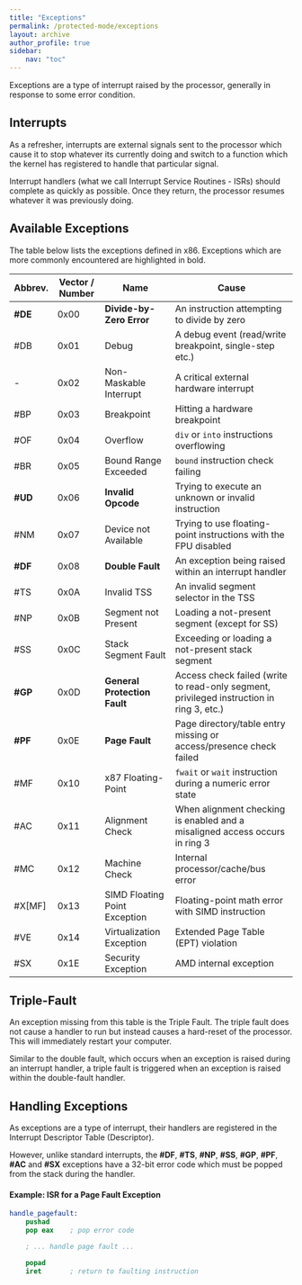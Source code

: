 ```yaml
---
title: "Exceptions"
permalink: /protected-mode/exceptions
layout: archive
author_profile: true
sidebar:
    nav: "toc"
---
```


Exceptions are a type of interrupt raised by the processor, generally in response to some error condition.

## Interrupts

As a refresher, interrupts are external signals sent to the processor which cause it to stop whatever
its currently doing and switch to a function which the kernel has registered to handle that particular signal.

Interrupt handlers (what we call Interrupt Service Routines - ISRs) should complete as quickly as possible. Once
they return, the processor resumes whatever it was previously doing.

## Available Exceptions

The table below lists the exceptions defined in x86. Exceptions which are more commonly encountered are highlighted in bold.

| Abbrev. | Vector / Number | Name | Cause |
| ------- | --------------- | ---- | ----------- |
| **#DE** | 0x00 | **Divide-by-Zero Error** | An instruction attempting to divide by zero |
| #DB | 0x01 | Debug | A debug event (read/write breakpoint, single-step etc.) |
| - | 0x02 | Non-Maskable Interrupt | A critical external hardware interrupt |
| #BP | 0x03 | Breakpoint | Hitting a hardware breakpoint |
| #OF | 0x04 | Overflow | `div` or `into` instructions overflowing |
| #BR | 0x05 | Bound Range Exceeded |  `bound` instruction check failing |
| **#UD** | 0x06 | **Invalid Opcode** | Trying to execute an unknown or invalid instruction |
| #NM | 0x07 | Device not Available | Trying to use floating-point instructions with the FPU disabled |
| **#DF** | 0x08 | **Double Fault** | An exception being raised within an interrupt handler |
| #TS | 0x0A | Invalid TSS | An invalid segment selector in the TSS |
| #NP | 0x0B | Segment not Present | Loading a not-present segment (except for SS) |
| #SS | 0x0C | Stack Segment Fault | Exceeding or loading a not-present stack segment |
| **#GP** | 0x0D | **General Protection Fault** | Access check failed (write to read-only segment, privileged instruction in ring 3, etc.) |
| **#PF** | 0x0E | **Page Fault** | Page directory/table entry missing or access/presence check failed |
| #MF | 0x10 | x87 Floating-Point | `fwait` or `wait` instruction during a numeric error state |
| #AC | 0x11 | Alignment Check | When alignment checking is enabled and a misaligned access occurs in ring 3 |
| #MC | 0x12 | Machine Check | Internal processor/cache/bus error |
| #X[MF] | 0x13 | SIMD Floating Point Exception | Floating-point math error with SIMD instruction |
| #VE | 0x14 | Virtualization Exception | Extended Page Table (EPT) violation |
| #SX | 0x1E | Security Exception | AMD internal exception |

## Triple-Fault

An exception missing from this table is the Triple Fault. The triple fault does not cause a handler to run
but instead causes a hard-reset of the processor. This will immediately restart your computer.

Similar to the double fault, which occurs when an exception is raised during an interrupt handler, a triple fault is triggered when an exception is raised within the double-fault handler.

## Handling Exceptions

As exceptions are a type of interrupt, their handlers are registered in the Interrupt Descriptor Table (Descriptor).

However, unlike standard interrupts, the **#DF**, **#TS**, **#NP**, **#SS**, **#GP**, **#PF**, **#AC** and **#SX** exceptions have a 32-bit error code which must be popped from the stack during the handler.

#### Example: ISR for a Page Fault Exception

```nasm
handle_pagefault:
    pushad
    pop eax    ; pop error code

    ; ... handle page fault ...

    popad
    iret       ; return to faulting instruction
```
